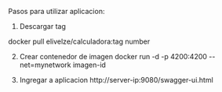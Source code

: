 Pasos para utilizar aplicacion:
1. Descargar tag

docker pull elivelze/calculadora:tag number
  
2. Crear contenedor de imagen
docker run -d  -p 4200:4200  --net=mynetwork imagen-id
  
3. Ingregar a aplicacion
http://server-ip:9080/swagger-ui.html
